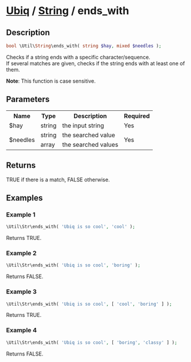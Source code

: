 [Ubiq](../index.md) / [String](../index.md#string) / ends_with
======


Description
-------- 

```php
bool \Util\String\ends_with( string $hay, mixed $needles );
```

Checks if a string ends with a specific character/sequence. <br>
If several matches are given, checks if the string ends with at least one of them.

**Note**: This function is case sensitive.



Parameters
--------

<table>
	<tr>
		<th>Name</th>
		<th>Type</th>
		<th>Description</th>
		<th>Required</th>
	</tr>
	<tr>
		<td>$hay</td>
		<td>string</td>
		<td>the input string</td>
		<td>Yes</td>
	</tr>
	<tr>
		<td rowspan="2">$needles</td>
		<td>string</td>
		<td>the searched value</td>
		<td rowspan="2">Yes</td>
	</tr>
	<tr>
		<td>array</td>
		<td>the searched values</td>
	</tr>
</table>



Returns
--------

TRUE if there is a match, FALSE otherwise.



Examples
--------

### Example 1

```php
\Util\Str\ends_with( 'Ubiq is so cool', 'cool' );
```
Returns TRUE.

### Example 2

```php
\Util\Str\ends_with( 'Ubiq is so cool', 'boring' );
```
Returns FALSE.

### Example 3

```php
\Util\Str\ends_with( 'Ubiq is so cool', [ 'cool', 'boring' ] );
```
Returns TRUE.

### Example 4

```php
\Util\Str\ends_with( 'Ubiq is so cool', [ 'boring', 'classy' ] );
```
Returns FALSE.
